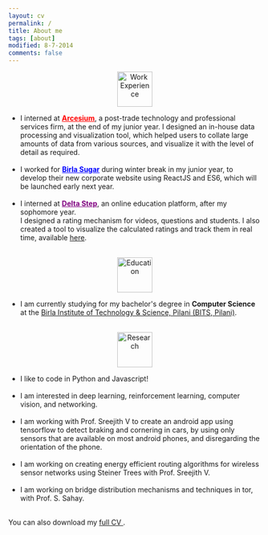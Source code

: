 ```yaml
---
layout: cv
permalink: /
title: About me
tags: [about]
modified: 8-7-2014
comments: false
---
```


<section>

<!-- WORK EXPERIENCE -->
<p align="center"><img src="{{ site.url }}/images/CV/job.png" alt="Work Experience" width="70"></p>
<ul>
  <li>
    I interned at <strong><a href="http://www.arcesium.com/" style="color:red;">Arcesium</a></strong>, a post-trade technology and professional services firm, at the end of my junior year. I designed an in-house data processing and visualization tool, which helped users to collate large amounts of data from various sources, and visualize it with the level of detail as required.
  </li><br>
  <li>
    I worked for <strong><a href="http://www.birla-sugar.com/" style="color:blue">Birla Sugar</a></strong> during winter break in my junior year, to develop their new corporate website using ReactJS and ES6, which will be launched early next year.
  </li><br>
  <li>
    I interned at <strong><a href="http://deltastep.com/homepage" style="color:purple">Delta Step</a></strong>, an online education platform, after my sophomore year.
    <br>
    I designed a rating mechanism for videos, questions and students. I also created a tool to visualize the calculated ratings and track them in real time, available <a href="https://github.com/thepulkitagarwal/Quizrr-Viz">here</a>.
  </li><br>
</ul>

<!-- EDUCATION -->
<p align="center"><img src="{{ site.url }}/images/CV/education.png" alt="Education" width="70"></p>
<ul>
  <li>
    I am currently studying for my bachelor's degree in <strong>Computer Science</strong> at the <a href="http://www.bits-pilani.ac.in/">Birla Institute of Technology &amp; Science, Pilani (BITS, Pilani)</a>.
  </li><br>
</ul>

<!-- GENERAL -->
<p align="center"><img src="{{ site.url }}/images/CV/pencil.png" alt="Research" width="70"></p>
<ul>
  <li>
    I like to code in Python and Javascript!
  </li><br>
  <li>
    I am interested in deep learning, reinforcement learning, computer vision, and networking.
  </li><br>
  <li>
    I am working with Prof. Sreejith V to create an android app using tensorflow to detect braking and cornering in cars, by using only sensors that are available on most android phones, and disregarding the orientation of the phone.
  </li><br>
  <li>
    I am working on creating energy efficient routing algorithms for wireless sensor networks using Steiner Trees with Prof. Sreejith V.
  </li><br>
  <li>
    I am working on bridge distribution mechanisms and techniques in tor, with Prof. S. Sahay.
  </li><br>
</ul>
</section>


You can also download my <a href="https://drive.google.com/open?id=0B5ispejkKNlFeTdRMkVJLUl0aUE" target="_blank">full CV <i class="fa fa-external-link" style="transition: none;"></i></a>.

